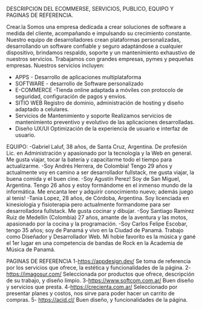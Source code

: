 DESCRIPCION DEL ECOMMERSE, SERVICIOS, PUBLICO, EQUIPO Y PAGINAS DE REFERENCIA.

Crear.la
Somos una empresa dedicada a crear soluciones de software a medida del cliente, acompañando e impulsando su crecimiento constante. Nuestro equipo de desarrolladores
 crean plataformas personalizadas, desarrollando un software confiable y seguro adaptándose a cualquier dispositivo, brindamos respaldo, soporte y un mantenimiento exhaustivo de nuestros servicios.
Trabajamos con grandes empresas, pymes y pequeñas empresas.
Nuestros servicios incluyen:
-	APPS - Desarrollo de aplicaciones multiplataforma
-	SOFTWARE - desarrollo de Software personalizado
-	E-COMMERCE -Tienda online adaptada a móviles con protocolo de seguridad, configuración de pagos y envíos.
-	SITIO WEB Registro de dominio, administración de hosting y diseño adaptado a celulares.
-	Servicios de Mantenimiento y soporte Realizamos servicios de mantenimiento preventivo y evolutivo de las aplicaciones desarrolladas.
-	Diseño UX/UI Optimización de la experiencia de usuario e interfaz de usuario.

EQUIPO:
-Gabriel Laluf, 38 años, de Santa Cruz, Argentina. De profesión Lic. en Administración y apasionado por la tecnología y la Web en general. Me gusta viajar, tocar la batería y capacitarme todo el tiempo para actualizarme.
-Soy Andrés Herrera, de Colombia! Tengo 29 años y actualmente voy en camino a ser desarrollador fullstack, me gusta viajar, la buena comida y el buen cine.
-Soy Agustín Perez! Soy de San Miguel, Argentina. Tengo 26 años y estoy formándome en el inmenso mundo de la informática. Me encanta leer y adquirir conocimiento nuevo; además juego al tenis!
-Tania Lopez, 28 años, de Córdoba, Argentina. Soy licenciada en kinesiologia y fisioterapia pero actualmente formandome para ser desarrolladora fullstack. Me gusta cocinar y dibujar.
-Soy Santiago Ramirez Ruiz de Medellín (Colombia) 27 años, amante de la aventura y las motos, apasionado por la cocina y la programación.
-Soy Carlos Felipe Escobar, tengo 35 años; soy de Panamá y vivo en la Ciudad de Panamá.
Trabajo como Diseñador y Desarrollador Web. 
Mi hobie favorito es la música y gané el 1er lugar en una competencia de bandas de Rock en la Academia de Música de Panamá.


PAGINAS DE REFERENCIA
1-https://appdesign.dev/
Se toma de referencia por los servicios que ofrece, la estética y funcionalidades de la página.
2-https://imagosur.com/
Seleccionada por productos que ofrece, descripción de su trabajo, y diseño limpio.
3-https://www.softcom.com.ar/
Buen diseño y servicios que presta.
4-https://crecienta.com.ar/
Seleccionado por presentar planes y costos, nos sirve para poder hacer un carrito de compras.
5- https://acid.cl/
Buen diseño, y funcionalidades de la página.




